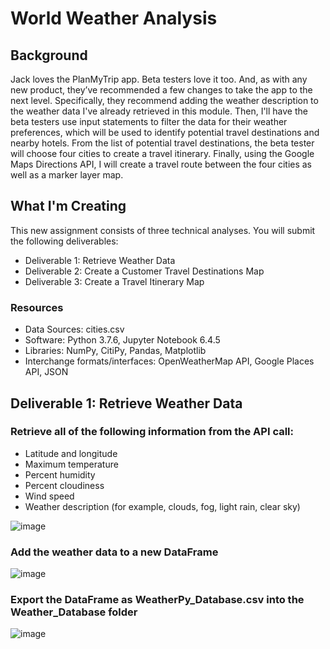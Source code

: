 # World Weather Analysis
## Background
Jack loves the PlanMyTrip app. Beta testers love it too. And, as with any new product, they’ve recommended a few changes to take the app to the next level. Specifically, they recommend adding the weather description to the weather data I've already retrieved in this module. Then, I'll have the beta testers use input statements to filter the data for their weather preferences, which will be used to identify potential travel destinations and nearby hotels. From the list of potential travel destinations, the beta tester will choose four cities to create a travel itinerary. Finally, using the Google Maps Directions API, I will create a travel route between the four cities as well as a marker layer map.

## What I'm Creating
This new assignment consists of three technical analyses. You will submit the following deliverables:

* Deliverable 1: Retrieve Weather Data
* Deliverable 2: Create a Customer Travel Destinations Map
* Deliverable 3: Create a Travel Itinerary Map

### Resources
* Data Sources: cities.csv
* Software: Python 3.7.6, Jupyter Notebook 6.4.5
* Libraries: NumPy, CitiPy, Pandas, Matplotlib
* Interchange formats/interfaces: OpenWeatherMap API, Google Places API, JSON

## Deliverable 1: Retrieve Weather Data 
### Retrieve all of the following information from the API call:

- Latitude and longitude
- Maximum temperature
- Percent humidity
- Percent cloudiness
- Wind speed
- Weather description (for example, clouds, fog, light rain, clear sky)

![image](https://user-images.githubusercontent.com/87340105/155856571-802ef29a-7b7d-4d82-8614-f9d9d6de27b1.png)

### Add the weather data to a new DataFrame

![image](https://user-images.githubusercontent.com/87340105/155856667-b65d7893-8eea-4ef1-a5ec-147964e48454.png)

### Export the DataFrame as WeatherPy_Database.csv into the Weather_Database folder

![image](https://user-images.githubusercontent.com/87340105/155856695-272b441f-c718-4e9a-8386-5ec4d0aed3eb.png)

